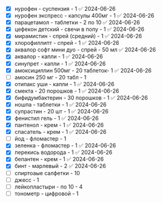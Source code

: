 - [x] нурофен - суспензия - 1 ✅ 2024-06-26
- [x] нурофен экспресс - капсулы 400мг - 1 ✅ 2024-06-26
- [x] парацетамол - таблетки - 2 по 10 ✅ 2024-06-26
- [x] цефекон детский - свечи в попу - 1 ✅ 2024-06-26
- [x] мирамистин - спрей (средний) - 1 ✅ 2024-06-26
- [x] хлорофиллипт - спрей - 1 ✅ 2024-06-26
- [x] аквалор софт мини дуо - спрей - 50 мл ✅ 2024-06-26
- [x] аквалор - капли - 1 ✅ 2024-06-26
- [x] синупрет - капли - 1 ✅ 2024-06-26
- [x] амоксициллин 500мг - 20 таблеток- 1 ✅ 2024-06-26
- [ ] амосин 250 мг - 20 табл - 1
- [x] отипакс уши - капли - 1 ✅ 2024-06-26
- [x] смекта - 20 порошков - 1 ✅ 2024-06-26
- [x] бифидумбактерин - 30 порошков - 1 ✅ 2024-06-26
- [x] ношпа - таблетки - 1 ✅ 2024-06-26
- [x] супрастин - 20 шт - 1 ✅ 2024-06-26
- [x] фенистил гель - 1 ✅ 2024-06-26
- [x] пантенол - крем - 1 ✅ 2024-06-26
- [x] спасатель - крем - 1 ✅ 2024-06-26
- [ ] йод - фломастер - 1
- [x] зеленка - фломастер - 1 ✅ 2024-06-26
- [x] перекись водорода - 1 ✅ 2024-06-26
- [x] бепантен - крем - 1 ✅ 2024-06-26
- [x] бинт - марлевый - 2 ✅ 2024-06-26
- [ ] спиртоаые салфетки - 10
- [ ] джесс - 1
- [ ] лейкопластыри - по 10 - 4
- [ ] тонометр - цифровой - 1
